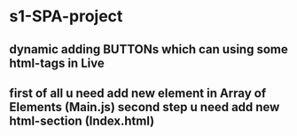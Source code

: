 # s1-SPA-project
dynamic adding BUTTONs which can using some html-tags in Live
----------------------------------------------------------------
first of all u need add new element in Array of Elements (Main.js)
second step u need add new html-section (Index.html)
----------------------------------------------------------------
